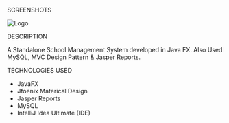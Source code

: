 SCREENSHOTS










![Logo](https://github.com/Safnaj/School-Management-System/blob/master/src/sms/other/img/MainDashboard.jpg)

DESCRIPTION

A Standalone School Management System developed in Java FX. Also Used MySQL, MVC Design Pattern & Jasper Reports.
 
TECHNOLOGIES USED
* JavaFX
* Jfoenix Materical Design
* Jasper Reports
* MySQL
* IntelliJ Idea Ultimate (IDE)




